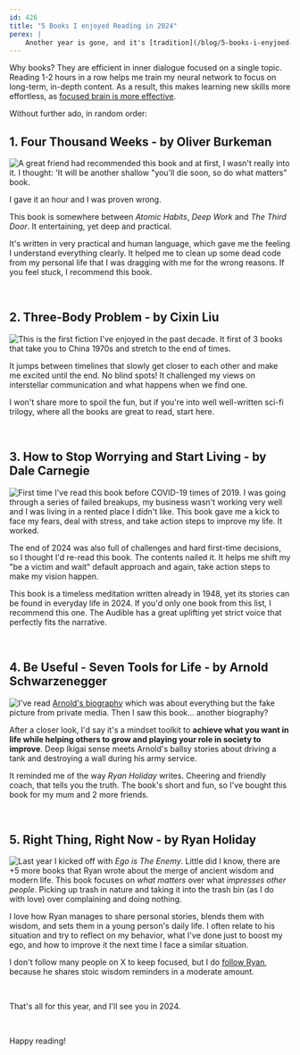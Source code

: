 ```yaml
---
id: 426
title: "5 Books I enjoyed Reading in 2024"
perex: |
    Another year is gone, and it's [tradition](/blog/5-books-i-enyjoed-reading-in-2023) to pick 5 books I enjoyed reading in 2024.
---
```


Why books? They are efficient in inner dialogue focused on a single topic. Reading 1-2 hours in a row helps me train my neural network to focus on long-term, in-depth content. As a result, this makes learning new skills more effortless, as [focused brain is more effective](https://www.amazon.com/Deep-Work-Focused-Success-Distracted/dp/1455586692).

Without further ado, in random order:


## 1. Four Thousand Weeks - by Oliver Burkeman

<a href="https://www.audible.com/pd/Four-Thousand-Weeks-Audiobook/1473564956">
<img src="https://m.media-amazon.com/images/I/51PewKKRQRL._SL500_.jpg" style="float: left; max-width: 10em" class="me-3 mb-3 img-thumbnail">
</a>

A great friend had recommended this book and at first, I wasn't really into it. I thought: 'It will be another shallow "you'll die soon, so do what matters" book.

I gave it an hour and I was proven wrong.

This book is somewhere between *Atomic Habits*,  *Deep Work* and *The Third Door*. It entertaining, yet deep and practical.

It's written in very practical and human language, which gave me the feeling I understand everything clearly. It helped me to clean up some dead code from my personal life that I was dragging with me for the wrong reasons. If you feel stuck, I recommend this book.


<div class="clearfix"></div>

<br>

## 2. Three-Body Problem - by Cixin Liu

<a href="https://www.audible.com/pd/The-Three-Body-Problem-Audiobook/B00P0277C2">
<img src="https://m.media-amazon.com/images/I/51bCgl4RT5L._SL500_.jpg" style="float: left; max-width: 10em" class="me-3 mb-3 img-thumbnail">
</a>

This is the first fiction I've enjoyed in the past decade. It first of 3 books that take you to China 1970s and stretch to the end of times.

It jumps between timelines that slowly get closer to each other and make me excited until the end. No blind spots! It challenged my views on interstellar communication and what happens when we find one.

I won't share more to spoil the fun, but if you're into well well-written sci-fi trilogy, where all the books are great to read, start here.

<div class="clearfix"></div>

<br>


## 3. How to Stop Worrying and Start Living - by Dale Carnegie


<a href="https://www.audible.com/pd/How-to-Stop-Worrying-and-Start-Living-Audiobook/B002V1OJ3A">
<img src="https://m.media-amazon.com/images/I/41hpOy-Pp1L._SL500_.jpg" style="float: left; max-width: 10em" class="me-3 mb-3 img-thumbnail">
</a>

First time I've read this book before COVID-19 times of 2019. I was going through a series of failed breakups, my business wasn't working very well and I was living in a rented place I didn't like. This book gave me a kick to face my fears, deal with stress, and take action steps to improve my life. It worked.

The end of 2024 was also full of challenges and hard first-time decisions, so I thought I'd re-read this book. The contents nailed it. It helps me shift my "be a victim and wait" default approach and again, take action steps to make my vision happen.

This book is a timeless meditation written already in 1948, yet its stories can be found in everyday life in 2024. If you'd only one book from this list, I recommend this one. The Audible has a great uplifting yet strict voice that perfectly fits the narrative.

<div class="clearfix"></div>

<br>


## 4. Be Useful - Seven Tools for Life - by Arnold Schwarzenegger

<a href="https://www.audible.com/pd/Be-Useful-Audiobook/B0C1HW33G3">
    <img src="https://m.media-amazon.com/images/I/51oxcVZd66L._SL500_.jpg" style="float: left; max-width: 10em" class="me-3 mb-3 img-thumbnail">
</a>

I've read [Arnold's biography](https://www.amazon.com/Total-Recall-Unbelievably-True-Story/dp/1451662440) which was about everything but the fake picture from private media. Then I saw this book... another biography?

After a closer look, I'd say it's a mindset toolkit to **achieve what you want in life while helping others to grow and playing your role in society to improve**. Deep Ikigai sense meets Arnold's ballsy stories about driving a tank and destroying a wall during his army service.

It reminded me of the way *Ryan Holiday* writes. Cheering and friendly coach, that tells you the truth. The book's short and fun, so I've bought this book for my mum and 2 more friends.


<div class="clearfix"></div>

<br>

## 5. Right Thing, Right Now - by Ryan Holiday

<a href="https://www.audible.com/pd/Right-Thing-Right-Now-Audiobook/B0CKKDQB6D">
    <img src="https://m.media-amazon.com/images/I/51iHEBvsyqL._SL500_.jpg" style="float: left; max-width: 10em" class="me-3 mb-3 img-thumbnail">
</a>

Last year I kicked off with *Ego is The Enemy*. Little did I know, there are +5 more books that Ryan wrote about the merge of ancient wisdom and modern life. This book focuses on *what matters* over what *impresses other people*. Picking up trash in nature and taking it into the trash bin (as I do with love) over complaining and doing nothing.

I love how Ryan manages to share personal stories, blends them with wisdom, and sets them in a young person's daily life. I often relate to his situation and try to reflect on my behavior, what I've done just to boost my ego, and how to improve it the next time I face a similar situation.

I don't follow many people on X to keep focused, but I do [follow Ryan](https://x.com/RyanHoliday), because he shares stoic wisdom reminders in a moderate amount.

<div class="clearfix"></div>

<br>

That's all for this year, and I'll see you in 2024.

<br>

Happy reading!
